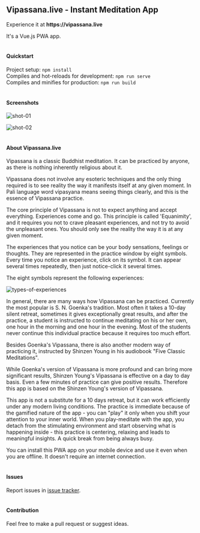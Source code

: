 ## Vipassana.live - Instant Meditation App

Experience it at __https://vipassana.live__

It's a Vue.js PWA app.
<br>
<br>

#### Quickstart

Project setup: `npm install`
<br>
Compiles and hot-reloads for development: `npm run serve`
<br>
Compiles and minifies for production: `npm run build`
<br>
<br>

#### Screenshots

![shot-01](https://vipassana.live/img/github-01.png)

![shot-02](https://vipassana.live/img/github-02.png)
<br>
<br>

#### About Vipassana.live

Vipassana is a classic Buddhist meditation. It can be practiced by anyone, as there is nothing inherently religious about it.

Vipassana does not involve any esoteric techniques and the only thing required is to see reality the way it manifests itself at any given moment. In Pali language word vipasyana means seeing things clearly, and this is the essence of Vipassana practice. 

The core principle of Vipassana is not to expect anything and accept everything. Experiences come and go. This principle is called 'Equanimity', and it requires you not to crave pleasant experiences, and not try to avoid the unpleasant ones. You should only see the reality the way it is at any given moment. 

The experiences that you notice can be your body sensations, feelings or thoughts. They are represented in the practice window by eight symbols. Every time you notice an experience, click on its symbol. It can appear several times repeatedly, then just notice-click it several times.

The eight symbols represent the following experiences:

![types-of-experiences](https://vipassana.live/img/github-03.png)

In general, there are many ways how Vipassana can be practiced. Currently the most popular is S. N. Goenka's tradition. Most often it takes a 10-day silent retreat, sometimes it gives exceptionally great results, and after the practice, a student is instructed to continue meditating on his or her own, one hour in the morning and one hour in the evening. Most of the students never continue this individual practice because it requires too much effort. 

Besides Goenka's Vipassana, there is also another modern way of practicing it, instructed by Shinzen Young in his audiobook "Five Classic Meditations". 

While Goenka's version of Vipassana is more profound and can bring more significant results, Shinzen Young's Vipassana is effective on a day to day basis. Even a few minutes of practice can give positive results. Therefore this app is based on the Shinzen Young's version of Vipassana. 

This app is not a substitute for a 10 days retreat, but it can work efficiently under any modern living conditions. The practice is immediate because of the gamified nature of the app - you can "play" it only when you shift your attention to your inner world. When you play-meditate with the app, you detach from the stimulating environment and start observing what is happening inside - this practice is centering, relaxing and leads to meaningful insights. A quick break from being always busy. 

You can install this PWA app on your mobile device and use it even when you are offline. It doesn't require an internet connection. 
<br>
<br>

#### Issues

Report issues in [issue tracker](https://github.com/giekaton/vipassana.live/issues).
<br>
<br>

#### Contribution

Feel free to make a pull request or suggest ideas.
<br>
<br>
